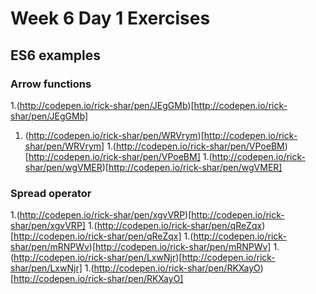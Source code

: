 # Week 6 Day 1 Exercises

## ES6 examples

### Arrow functions
1.(http://codepen.io/rick-shar/pen/JEgGMb)[http://codepen.io/rick-shar/pen/JEgGMb]
1. (http://codepen.io/rick-shar/pen/WRVrym)[http://codepen.io/rick-shar/pen/WRVrym]
1.(http://codepen.io/rick-shar/pen/VPoeBM)[http://codepen.io/rick-shar/pen/VPoeBM]
1.(http://codepen.io/rick-shar/pen/wgVMER)[http://codepen.io/rick-shar/pen/wgVMER]

### Spread operator
1.(http://codepen.io/rick-shar/pen/xgvVRP)[http://codepen.io/rick-shar/pen/xgvVRP]
1.(http://codepen.io/rick-shar/pen/qReZqx)[http://codepen.io/rick-shar/pen/qReZqx]
1.(http://codepen.io/rick-shar/pen/mRNPWv)[http://codepen.io/rick-shar/pen/mRNPWv]
1.(http://codepen.io/rick-shar/pen/LxwNjr)[http://codepen.io/rick-shar/pen/LxwNjr]
1.(http://codepen.io/rick-shar/pen/RKXayO)[http://codepen.io/rick-shar/pen/RKXayO]